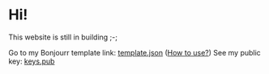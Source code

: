 # Hi!
This website is still in building ;-;


Go to my Bonjourr template link: [template.json](http://sreeharip-s.github.io/bonjourr/template.json) ([How to use?](http://sreeharip-s.github.io/bonjourr/))
See my public key: [keys.pub](http://sreeharip-s.github.io/keys.pub)

